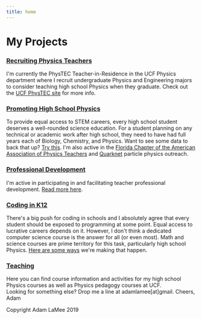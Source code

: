 ```yaml
---
title: home
---
```

# My Projects  

### <a href="https://physics.cos.ucf.edu/phystec">Recruiting Physics Teachers</a>  
I'm currently the PhysTEC Teacher-in-Residence in the UCF Physics department where I recruit undergraduate Physics and Engineering majors to consider teaching high school Physics when they graduate. Check out the <a href="https://physics.cos.ucf.edu/phystec">UCF PhysTEC site</a> for more info.  

### <a href="./whyPhysics.html">Promoting High School Physics</a>  
To provide equal access to STEM careers, every high school student deserves a well-rounded science education. For a student planning on any technical or academic work after high school, they need to have had full years each of Biology, Chemistry, and Physics. Want to see some data to back that up? <a href="https://drive.google.com/open?id=1oaeN8c1XEUCssIOQKnOFNt7f63zYMXY1Whj06d4N8bo">Try this</a>. I'm also active in the <a href="http://flaapt.us/">Florida Chapter of the American Association of Physics Teachers</a> and <a href="https://quarknet.i2u2.org/">Quarknet</a> particle physics outreach.  

### <a href="https://docs.google.com/document/d/1K1fRnznLXvPehSuBASon93PhFCKRc_r6-czXGQJ66rY/edit?usp=sharing">Professional Development</a>  
I'm active in participating in and facilitating teacher professional development. <a href="https://docs.google.com/document/d/1K1fRnznLXvPehSuBASon93PhFCKRc_r6-czXGQJ66rY/edit?usp=sharing">Read more here</a>.  

### <a href="./coding.html">Coding in K12</a>  
There's a big push for coding in schools and I absolutely agree that every student should be exposed to programming at some point. Equal access to lucrative careers depends on it. However, I don't think a dedicated computer science course is the answer for all (or even most). Math and science courses are prime territory for this task, particularly high school Physics. <a href="./coding.html">Here are some ways</a> we're making that happen.  

### <a href="./teaching.html">Teaching</a>  
Here you can find course information and activities for my high school Physics courses as well as Physics pedagogy courses at UCF.  
Looking for something else? Drop me a line at adamlamee[at]gmail. Cheers, Adam  

Copyright Adam LaMee 2019  
